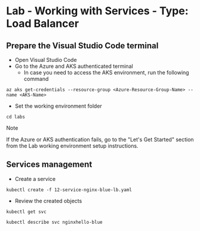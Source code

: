 # Lab - Working with Services - Type: Load Balancer

## Prepare the Visual Studio Code terminal

* Open Visual Studio Code
* Go to the Azure and AKS authenticated terminal
  * In case you need to access the AKS environment, run the following command

```shell
az aks get-credentials --resource-group <Azure-Resource-Group-Name> --name <AKS-Name> 
```

* Set the working environment folder

```shell
cd labs
```

> [!NOTE]
> If the Azure or AKS authentication fails, go to the "Let's Get Started" section from the  Lab working environment setup instructions.

## Services management

* Create a service

```shell
kubectl create -f 12-service-nginx-blue-lb.yaml
```

* Review the created objects

```shell
kubectl get svc

kubectl describe svc nginxhello-blue
```
